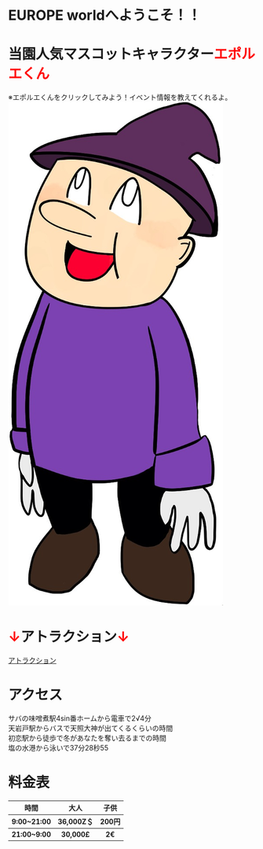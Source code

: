 # EUROPE worldへようこそ！！

# 当園人気マスコットキャラクター<font color="Red">エポルエくん</font>
※エポルエくんをクリックしてみよう！イベント情報を教えてくれるよ。
[![エポルエくん](eporu.jpg)]("https://takajo-soft03.github.io/EUROPE/event")

# <font color="Red">↓</font>アトラクション<font color="Red">↓</font>
[アトラクション](https://takajo-soft03.github.io/EUROPE/attraction/)

# アクセス
サバの味噌煮駅4sin番ホームから電車で2√4分<br>
天岩戸駅からバスで天照大神が出てくるくらいの時間<br>
初恋駅から徒歩で冬があなたを奪い去るまでの時間<br>
塩の水港から泳いで37分28秒55<br>

# 料金表
<table>
  <thead>
    <tr>
      <th>時間</th>
      <th>大人</th>
      <th>子供</th>
    </tr>
  </thead>
  <tbody>
    <tr>
      <th>9:00~21:00</th>
      <th>36,000Z＄</th>
      <th>200円</th>
    </tr>
  </tbody>
  <tbody>
    <tr>
      <th>21:00~9:00</th>
      <th>30,000£</th>
      <th>2€</th>
    </tr>
  </tbody>
</table>

